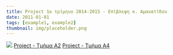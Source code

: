```yaml
---
title: Project 1ο τρίμηνο 2014-2015 - Επίβλεψη κ. Αμανατίδου
date: 2011-01-01
tags: [example1, example2]
thumbnail: img/placeholder.png
---
```

![](http://1.bp.blogspot.com/-yukU1UQdH_c/VISmanTMqWI/AAAAAAAAAIQ/H2hD5M1lnZM/s1600/Blured%2Bphotos.jpg) 
[Project - Τμήμα Α2](https://www.dropbox.com/s/0klv35afzxlco9b/%CE%A4%CE%B5%CE%BB%CE%B9%CE%BA%CE%AE%20%CE%AD%CE%BA%CE%B8%CE%B5%CF%83%CE%B7%20%CE%B3%CE%B9%CE%B1%20%CF%84%CE%BF%20project%20A2%20-%20%CE%91%CE%84%CF%84%CF%81%CE%AF%CE%BC%CE%B7%CE%BD%CE%BF.pdf?dl=0) 
[Project - Τμήμα Α4](https://www.dropbox.com/s/qvw6kzt6kacz5b4/%CE%A4%CE%B5%CE%BB%CE%B9%CE%BA%CE%AE%20%CE%AD%CE%BA%CE%B8%CE%B5%CF%83%CE%B7%20%CE%B3%CE%B9%CE%B1%20%CF%84%CE%BF%20project%20A4%20-%20%CE%91%CE%84%CF%84%CF%81%CE%AF%CE%BC%CE%B7%CE%BD%CE%BF.pdf?dl=0)
